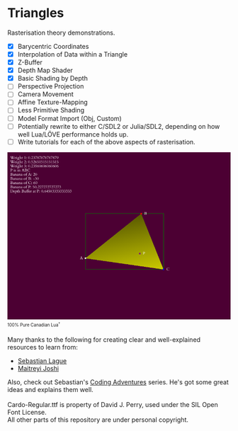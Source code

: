 # Triangles

Rasterisation theory demonstrations.
- [x] Barycentric Coordinates
- [x] Interpolation of Data within a Triangle
- [x] Z-Buffer
- [x] Depth Map Shader
- [x] Basic Shading by Depth
- [ ] Perspective Projection
- [ ] Camera Movement
- [ ] Affine Texture-Mapping
- [ ] Less Primitive Shading
- [ ] Model Format Import (Obj, Custom)
- [ ] Potentially rewrite to either C/SDL2 or Julia/SDL2, depending on how well Lua/LÖVE performance holds up.
- [ ] Write tutorials for each of the above aspects of rasterisation.

![Header Image](https://github.com/CoffeeCamel/Triangles/blob/main/Images/Screenshot_2020-10-21_02-54-44.png)\
<sub><sup>100% Pure Canadian Lua<sup>†</sup></sup></sub>

Many thanks to the following for creating clear and well-explained resources to learn from:
<ul>
<li><a href="https://www.youtube.com/watch?v=HYAgJN3x4GA">Sebastian Lague</a></li>
<li><a href="https://www.youtube.com/watch?v=-OJJ8Z4AqWs">Maitreyi Joshi</a></li>
</ul>
<p>Also, check out Sebastian's <a href="https://www.youtube.com/playlist?list=PLFt_AvWsXl0ehjAfLFsp1PGaatzAwo0uK">Coding Adventures</a> series. He's got some great ideas and explains them well.</br></br>
Cardo-Regular.ttf is property of David J. Perry, used under the SIL Open Font License.</br>
All other parts of this repository are under personal copyright.</p>
